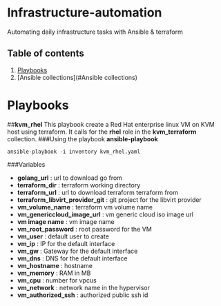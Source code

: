 # Infrastructure-automation
 Automating daily infrastructure tasks with Ansible & terraform
## Table of contents
1. [Playbooks](#Playbooks)
2. [Ansible collections](#Ansible collections)

# Playbooks
##**kvm_rhel**
This playbook create a Red Hat enterprise linux VM on KVM host using terraform.
It calls for the **rhel** role in the **kvm_terraform** collection.
###Using the playbook
**ansible-playbook**
```
ansible-playbook -i inventory kvm_rhel.yaml
```
###Variables
- **golang_url** : url to download go from
- **terraform_dir** : terraform working directory
- **terraform_url** : url to download terraform terraform from
- **terraform_libvirt_provider_git** : git project for the libvirt provider
- **vm_volume_name** : terraform vm volume name
- **vm_genericcloud_image_url** : vm generic cloud iso image url
- **vm image name** : vm image name
- **vm_root_password** : root password for the VM
- **vm_user** : default user to create
- **vm_ip** : IP for the default interface
- **vm_gw** : Gateway for the default interface
- **vm_dns** : DNS for the default interface
- **vm_hostname** : hostname
- **vm_memory** : RAM in MB
- **vm_cpu** : number for vpcus
- **vm_network** : network name in the hypervisor
- **vm_authorized_ssh** : authorized public ssh id
